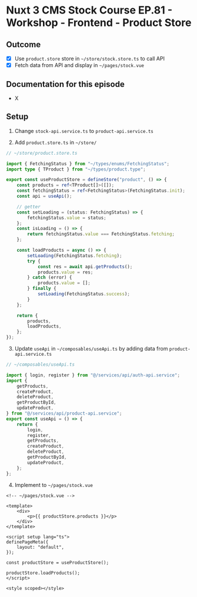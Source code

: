 # Nuxt 3 CMS Stock Course EP.81 - Workshop - Frontend - Product Store

## Outcome

-   [x] Use `product.store` store in `~/store/stock.store.ts` to call API
-   [x] Fetch data from API and display in `~/pages/stock.vue`

## Documentation for this episode

-   X

## Setup

1. Change `stock-api.service.ts` to `product-api.service.ts`

2. Add `product.store.ts` in `~/store/`

```ts
// ~/store/product.store.ts

import { FetchingStatus } from "~/types/enums/FetchingStatus";
import type { TProduct } from "~/types/product.type";

export const useProductStore = defineStore("product", () => {
    const products = ref<TProduct[]>([]);
    const fetchingStatus = ref<FetchingStatus>(FetchingStatus.init);
    const api = useApi();

    // getter
    const setLoading = (status: FetchingStatus) => {
        fetchingStatus.value = status;
    };
    const isLoading = () => {
        return fetchingStatus.value === FetchingStatus.fetching;
    };

    const loadProducts = async () => {
        setLoading(FetchingStatus.fetching);
        try {
            const res = await api.getProducts();
            products.value = res;
        } catch (error) {
            products.value = [];
        } finally {
            setLoading(FetchingStatus.success);
        }
    };

    return {
        products,
        loadProducts,
    };
});
```

3. Update `useApi` in `~/composables/useApi.ts` by adding data from `product-api.service.ts`

```ts
// ~/composables/useApi.ts

import { login, register } from "@/services/api/auth-api.service";
import {
    getProducts,
    createProduct,
    deleteProduct,
    getProductById,
    updateProduct,
} from "@/services/api/product-api.service";
export const useApi = () => {
    return {
        login,
        register,
        getProducts,
        createProduct,
        deleteProduct,
        getProductById,
        updateProduct,
    };
};
```

4. Implement to `~/pages/stock.vue`

```vue
<!-- ~/pages/stock.vue -->

<template>
    <div>
        <p>{{ productStore.products }}</p>
    </div>
</template>

<script setup lang="ts">
definePageMeta({
    layout: "default",
});

const productStore = useProductStore();

productStore.loadProducts();
</script>

<style scoped></style>
```
